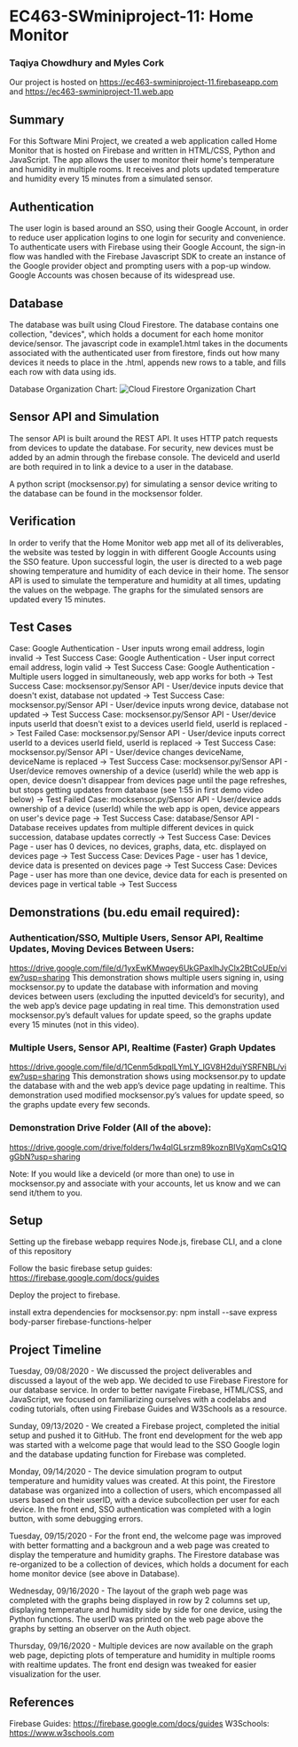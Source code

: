 # EC463-SWminiproject-11: Home Monitor

### Taqiya Chowdhury and Myles Cork

Our project is hosted on https://ec463-swminiproject-11.firebaseapp.com and https://ec463-swminiproject-11.web.app


## Summary

For this Software Mini Project, we created a web application called Home Monitor that is hosted on Firebase and written in HTML/CSS, Python and JavaScript. The app allows the user to monitor their home's temperature and humidity in multiple rooms. It receives and plots updated temperature and humidity every 15 minutes from a simulated sensor.


## Authentication

The user login is based around an SSO, using their Google Account, in order to reduce user application logins to one login for security and convenience. To authenticate users with Firebase using their Google Account, the sign-in flow was handled with the Firebase Javascript SDK to create an instance of the Google provider object and prompting users with a pop-up window. Google Accounts was chosen because of its widespread use.


## Database

The database was built using Cloud Firestore. The database contains one collection, "devices", which holds a document for each home monitor device/sensor.
The javascript code in example1.html takes in the documents associated with the authenticated user from firestore, finds out how many devices it needs to place in the .html, appends new rows to a table, and fills each row with data using ids.

Database Organization Chart:
![Cloud Firestore Organization Chart](https://github.com/Myles-Cork/EC463-SWminiproject-11/blob/master/images/EC463SWmini_CloudstoreOrganizationV2.png)


## Sensor API and Simulation

The sensor API is built around the REST API. It uses HTTP patch requests from devices to update the database. For security, new devices must be added by an admin through the firebase console. The deviceId and userId are both required in to link a device to a user in the database.

A python script (mocksensor.py) for simulating a sensor device writing to the database can be found in the mocksensor folder.


## Verification

In order to verify that the Home Monitor web app met all of its deliverables, the website was tested by loggin in with different Google Accounts using the SSO feature. Upon successful login, the user is directed to a web page showing temperature and humidity of each device in their home. The sensor API is used to simulate the temperature and humidity at all times, updating the values on the webpage. The graphs for the simulated sensors are updated every 15 minutes.

## Test Cases

Case: Google Authentication - User inputs wrong email address, login invalid -> Test Success
Case: Google Authentication - User input correct email address, login valid -> Test Success
Case: Google Authentication - Multiple users logged in simultaneously, web app works for both -> Test Success
Case: mocksensor.py/Sensor API - User/device inputs device that doesn't exist, database not updated -> Test Success
Case: mocksensor.py/Sensor API - User/device inputs wrong device, database not updated -> Test Success
Case: mocksensor.py/Sensor API - User/device inputs userId that doesn't exist to a devices userId field, userId is replaced -> Test Failed
Case: mocksensor.py/Sensor API - User/device inputs correct userId to a devices userId field, userId is replaced -> Test Success
Case: mocksensor.py/Sensor API - User/device changes deviceName, deviceName is replaced -> Test Success
Case: mocksensor.py/Sensor API - User/device removes ownership of a device (userId) while the web app is open, device doesn't disappear from devices page until the page refreshes, but stops getting updates from database (see 1:55 in first demo video below) -> Test Failed
Case: mocksensor.py/Sensor API - User/device adds ownership of a device (userId) while the web app is open, device appears on user's device page -> Test Success
Case: database/Sensor API - Database receives updates from multiple different devices in quick succession, database updates correctly -> Test Success
Case: Devices Page - user has 0 devices, no devices, graphs, data, etc. displayed on devices page -> Test Success
Case: Devices Page - user has 1 device, device data is presented on devices page -> Test Success
Case: Devices Page - user has more than one device, device data for each is presented on devices page in vertical table -> Test Success

## Demonstrations (bu.edu email required):

### Authentication/SSO, Multiple Users, Sensor API, Realtime Updates, Moving Devices Between Users:
https://drive.google.com/file/d/1yxEwKMwqey6UkGPaxlhJyClx2BtCoUEp/view?usp=sharing
This demonstration shows multiple users signing in, using mocksensor.py to update the database with information and moving devices between users (excluding the inputted deviceId’s for security), and the web app’s device page updating in real time. This demonstration used mocksensor.py’s default values for update speed, so the graphs update every 15 minutes (not in this video).

### Multiple Users, Sensor API, Realtime (Faster) Graph Updates
https://drive.google.com/file/d/1Cenm5dkpqlLYmLY_lGV8H2dujYSRFNBL/view?usp=sharing
This demonstration shows using mocksensor.py to update the database with and the web app’s device page updating in realtime. This demonstration used modified mocksensor.py’s values for update speed, so the graphs update every few seconds.

### Demonstration Drive Folder (All of the above):
https://drive.google.com/drive/folders/1w4qlGLsrzm89koznBIVgXqmCsQ1QgGbN?usp=sharing

Note: If you would like a deviceId (or more than one) to use in mocksensor.py and associate with your accounts, let us know and we can send it/them to you.


## Setup

Setting up the firebase webapp requires Node.js, firebase CLI, and a clone of this repository

Follow the basic firebase setup guides: https://firebase.google.com/docs/guides

Deploy the project to firebase.

install extra dependencies for mocksensor.py:
npm install --save express body-parser firebase-functions-helper


## Project Timeline

Tuesday, 09/08/2020 - We discussed the project deliverables and discussed a layout of the web app. We decided to use Firebase Firestore for our database service. In order to better navigate Firebase, HTML/CSS, and JavaScript, we focused on familiarizing ourselves with a codelabs and coding tutorials, often using Firebase Guides and W3Schools as a resource.  

Sunday, 09/13/2020 - We created a Firebase project, completed the initial setup and pushed it to GitHub. The front end development for the web app was started with a welcome page that would lead to the SSO Google login and the database updating function for Firebase was completed.

Monday, 09/14/2020 - The device simulation program to output temperature and humidity values was created. At this point, the Firestore database was organized into a collection of users, which encompassed all users based on their userID, with a device subcollection per user for each device. In the front end, SSO authentication was completed with a login button, with some debugging errors.

Tuesday, 09/15/2020 - For the front end, the welcome page was improved with better formatting and a backgroun and a web page was created to display the temperature and humidity graphs. The Firestore database was re-organized to be a collection of devices, which holds a document for each home monitor device (see above in Database).

Wednesday, 09/16/2020 - The layout of the graph web page was completed with the graphs being displayed in row by 2 columns set up, displaying temperature and humidity side by side for one device, using the Python functions. The userID was printed on the web page above the graphs by setting an observer on the Auth object.

Thursday, 09/16/2020 - Multiple devices are now available on the graph web page, depicting plots of temperature and humidity in multiple rooms with realtime updates. The front end design was tweaked for easier visualization for the user.


## References
Firebase Guides: https://firebase.google.com/docs/guides
W3Schools: https://www.w3schools.com
